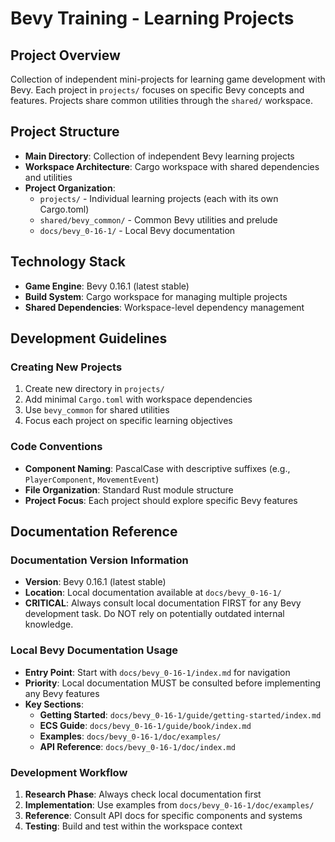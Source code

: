 # Bevy Training - Learning Projects

## Project Overview
Collection of independent mini-projects for learning game development with Bevy. Each project in `projects/` focuses on specific Bevy concepts and features. Projects share common utilities through the `shared/` workspace.

## Project Structure
- **Main Directory**: Collection of independent Bevy learning projects
- **Workspace Architecture**: Cargo workspace with shared dependencies and utilities
- **Project Organization**:
  - `projects/` - Individual learning projects (each with its own Cargo.toml)
  - `shared/bevy_common/` - Common Bevy utilities and prelude
  - `docs/bevy_0-16-1/` - Local Bevy documentation

## Technology Stack
- **Game Engine**: Bevy 0.16.1 (latest stable)
- **Build System**: Cargo workspace for managing multiple projects
- **Shared Dependencies**: Workspace-level dependency management

## Development Guidelines

### Creating New Projects
1. Create new directory in `projects/`
2. Add minimal `Cargo.toml` with workspace dependencies
3. Use `bevy_common` for shared utilities
4. Focus each project on specific learning objectives

### Code Conventions
- **Component Naming**: PascalCase with descriptive suffixes (e.g., `PlayerComponent`, `MovementEvent`)
- **File Organization**: Standard Rust module structure
- **Project Focus**: Each project should explore specific Bevy features

## Documentation Reference

### Documentation Version Information
- **Version**: Bevy 0.16.1 (latest stable)
- **Location**: Local documentation available at `docs/bevy_0-16-1/`
- **CRITICAL**: Always consult local documentation FIRST for any Bevy development task. Do NOT rely on potentially outdated internal knowledge.

### Local Bevy Documentation Usage
- **Entry Point**: Start with `docs/bevy_0-16-1/index.md` for navigation
- **Priority**: Local documentation MUST be consulted before implementing any Bevy features
- **Key Sections**:
  - **Getting Started**: `docs/bevy_0-16-1/guide/getting-started/index.md`
  - **ECS Guide**: `docs/bevy_0-16-1/guide/book/index.md`
  - **Examples**: `docs/bevy_0-16-1/doc/examples/`
  - **API Reference**: `docs/bevy_0-16-1/doc/index.md`

### Development Workflow
1. **Research Phase**: Always check local documentation first
2. **Implementation**: Use examples from `docs/bevy_0-16-1/doc/examples/`
3. **Reference**: Consult API docs for specific components and systems
4. **Testing**: Build and test within the workspace context